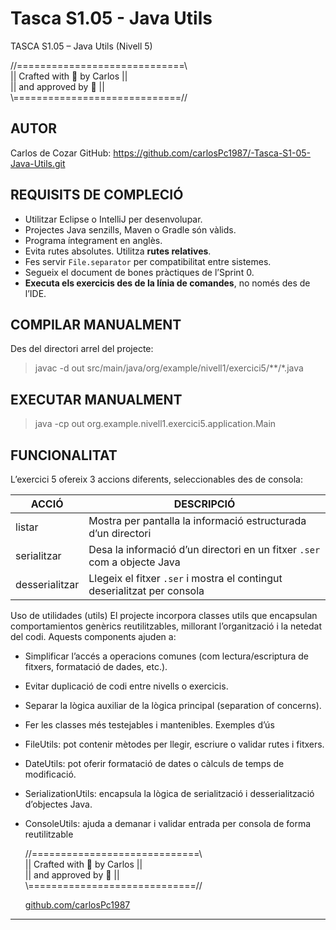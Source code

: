 # Tasca S1.05 - Java Utils

TASCA S1.05 – Java Utils (Nivell 5)

//=============================\\  
||   Crafted with 💛 by Carlos  ||  
||     and approved by 🦆       ||  
\\=============================//

AUTOR
------
Carlos de Cozar 
GitHub: https://github.com/carlosPc1987/-Tasca-S1-05-Java-Utils.git

REQUISITS DE COMPLECIÓ
-----------------------
- Utilitzar Eclipse o IntelliJ per desenvolupar.
- Projectes Java senzills, Maven o Gradle són vàlids.
- Programa íntegrament en anglès.
- Evita rutes absolutes. Utilitza **rutes relatives**.
- Fes servir `File.separator` per compatibilitat entre sistemes.
- Segueix el document de bones pràctiques de l’Sprint 0.
- **Executa els exercicis des de la línia de comandes**, no només des de l’IDE.

COMPILAR MANUALMENT
---------------------
Des del directori arrel del projecte:

> javac -d out src/main/java/org/example/nivell1/exercici5/**/*.java

EXECUTAR MANUALMENT
---------------------
> java -cp out org.example.nivell1.exercici5.application.Main

FUNCIONALITAT
--------------

L’exercici 5 ofereix 3 accions diferents, seleccionables des de consola:

| ACCIÓ           | DESCRIPCIÓ                                                                 |
|------------------|-----------------------------------------------------------------------------|
| listar           | Mostra per pantalla la informació estructurada d’un directori              |
| serialitzar      | Desa la informació d’un directori en un fitxer `.ser` com a objecte Java   |
| desserialitzar   | Llegeix el fitxer `.ser` i mostra el contingut deserialitzat per consola   |


 Uso de utilidades (utils)
El projecte incorpora classes utils que encapsulan comportamientos genèrics reutilitzables, millorant l’organització i la netedat del codi. Aquests components ajuden a:
- Simplificar l’accés a operacions comunes (com lectura/escriptura de fitxers, formatació de dades, etc.).
- Evitar duplicació de codi entre nivells o exercicis.
- Separar la lògica auxiliar de la lògica principal (separation of concerns).
- Fer les classes més testejables i mantenibles.
 Exemples d’ús
- FileUtils: pot contenir mètodes per llegir, escriure o validar rutes i fitxers.
- DateUtils: pot oferir formatació de dates o càlculs de temps de modificació.
- SerializationUtils: encapsula la lògica de serialització i desserialització d’objectes Java.
- ConsoleUtils: ajuda a demanar i validar entrada per consola de forma reutilitzable

   //=============================\\  
  ||   Crafted with 💛 by Carlos  ||  
  ||     and approved by 🦆       ||  
   \\=============================//


   [github.com/carlosPc1987](https://github.com/carlosPc1987)
--------------------
